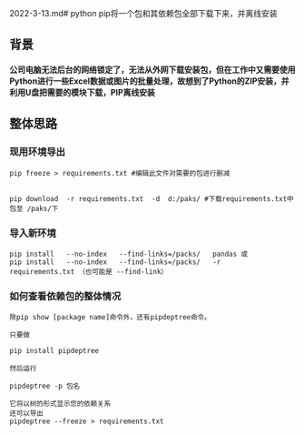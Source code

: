 2022-3-13.md# python pip将一个包和其依赖包全部下载下来，并离线安装


## 背景
#### 公司电脑无法后台的网络锁定了，无法从外网下载安装包，但在工作中又需要使用Python进行一些Excel数据或图片的批量处理，故想到了Python的ZIP安装，并利用U盘把需要的模块下载，PIP离线安装

## 整体思路

 
 
### 现用环境导出 
 ```
 pip freeze > requirements.txt #编辑此文件对需要的包进行删减
 
 
pip download  -r requirements.txt  -d  d:/paks/ #下载requirements.txt中包至 /paks/下
 ```
 
### 导入新环境 
 ```
 pip install   --no-index   --find-links=/packs/   pandas 或      
 pip install   --no-index   --find-links=/packs/   -r   requirements.txt （也可能是 --find-link）
 ```
### 如何查看依赖包的整体情况
 ```
 除pip show [package name]命令外，还有pipdeptree命令。

只要做

pip install pipdeptree

然后运行

pipdeptree -p 包名

它将以树的形式显示您的依赖关系
还可以导出
pipdeptree --freeze > requirements.txt

 ```